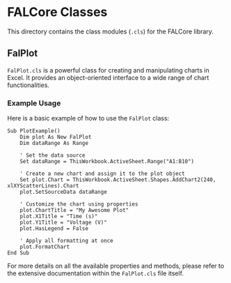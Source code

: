 # FALCore Classes

This directory contains the class modules (`.cls`) for the FALCore library.

## FalPlot

`FalPlot.cls` is a powerful class for creating and manipulating charts in Excel. It provides an object-oriented interface to a wide range of chart functionalities.

### Example Usage

Here is a basic example of how to use the `FalPlot` class:

```vba
Sub PlotExample()
    Dim plot As New FalPlot
    Dim dataRange As Range

    ' Set the data source
    Set dataRange = ThisWorkbook.ActiveSheet.Range("A1:B10")

    ' Create a new chart and assign it to the plot object
    Set plot.Chart = ThisWorkbook.ActiveSheet.Shapes.AddChart2(240, xlXYScatterLines).Chart
    plot.SetSourceData dataRange

    ' Customize the chart using properties
    plot.ChartTitle = "My Awesome Plot"
    plot.X1Title = "Time (s)"
    plot.Y1Title = "Voltage (V)"
    plot.HasLegend = False

    ' Apply all formatting at once
    plot.FormatChart
End Sub
```

For more details on all the available properties and methods, please refer to the extensive documentation within the `FalPlot.cls` file itself.
